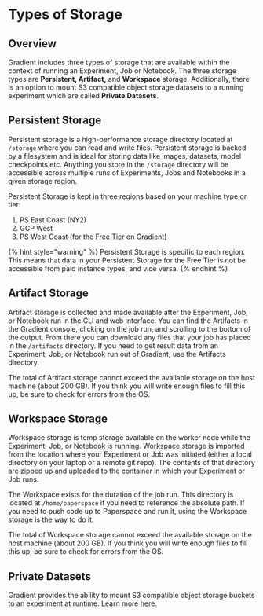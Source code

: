 # Types of Storage

## Overview

Gradient includes three types of storage that are available within the context of running an Experiment, Job or Notebook. The three storage types are **Persistent, Artifact,** and **Workspace** storage.  Additionally, there is an option to mount S3 compatible object storage datasets to a running experiment which are called **Private Datasets**.  

## Persistent Storage

Persistent storage is a high-performance storage directory located at `/storage` where you can read and write files. Persistent storage is backed by a filesystem and is ideal for storing data like images, datasets, model checkpoints etc.  Anything you store in the `/storage` directory will be accessible across multiple runs of Experiments, Jobs and Notebooks in a given storage region. 

Persistent Storage is kept in three regions based on your machine type or tier:

1. PS East Coast \(NY2\)
2. GCP West
3. PS West Coast \(for the [Free Tier](../../instances/free-instances.md) on Gradient\)

{% hint style="warning" %}
Persistent Storage is specific to each region. This means that data in your Persistent Storage for the Free Tier is not be accessible from paid instance types, and vice versa.
{% endhint %}

## Artifact Storage

Artifact storage is collected and made available after the Experiment, Job, or Notebook run in the CLI and web interface. You can find the Artifacts in the Gradient console, clicking on the job run, and scrolling to the bottom of the output. From there you can download any files that your job has placed in the `/artifacts` directory.  If you need to get result data from an Experiment, Job, or Notebook run out of Gradient, use the Artifacts directory.

The total of Artifact storage cannot exceed the available storage on the host machine \(about 200 GB\). If you think you will write enough files to fill this up, be sure to check for errors from the OS.

## Workspace Storage

Workspace storage is temp storage available on the worker node while the Experiment, Job, or Notebook is running.  Workspace storage is imported from the location where your Experiment or Job was initiated \(either a local directory on your laptop or a remote git repo\).  The contents of that directory are zipped up and uploaded to the container in which your Experiment or Job runs. 

The Workspace exists for the duration of the job run. This directory is located at `/home/paperspace` if you need to reference the absolute path. If you need to push code up to Paperspace and run it, using the Workspace storage is the way to do it.

The total of Workspace storage cannot exceed the available storage on the host machine \(about 200 GB\). If you think you will write enough files to fill this up, be sure to check for errors from the OS. 

## Private Datasets

Gradient provides the ability to mount S3 compatible object storage buckets to an experiment at runtime.  Learn more [here](../private-datasets-repository/).

